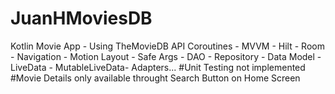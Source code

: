 # JuanHMoviesDB

Kotlin Movie App - Using TheMovieDB API
Coroutines - MVVM - Hilt - Room - Navigation - Motion Layout - Safe Args - DAO - Repository - Data Model - LiveData - MutableLiveData- Adapters...
#Unit Testing not implemented
#Movie Details only available throught Search Button on Home Screen
